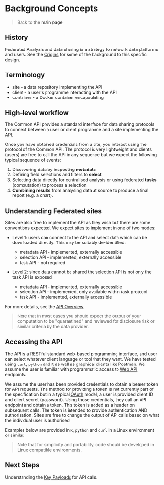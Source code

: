 # Background Concepts

> Back to the [main page](./User_Guide.md)

## History

Federated Analysis and data sharing is a strategy to network data platforms and users. See the [Origins](Origins.md) for some of the background to this specific design.

## Terminology

- site - a data repository implementing the API
- client - a user's programme interacting with the API
- container - a Docker container encapsulating 

## High-level workflow

The Common API provides a standard interface for data sharing protocols to connect between a user or client programme and a site implementing the API. 

Once you have obtained credentials from a site, you interact using the protocol of the Common API. The protocol is very lightweight and clients (users) are free to call the API in any sequence but we expect the following typical sequence of events:

1. Discovering data by inspecting **metadata**
2. Defining field selections and filters to **select** 
3. Selecting data directly for centralised analysis or using federated **tasks** (computation) to process a selection
4. **Combining results** from analysing data at source to produce a final report (e.g. a chart).

## Understanding Federated sites

Sites are also free to implement the API as they wish but there are some conventions expected. We expect sites to implement in one of two modes:

- Level 1: users can connect to the API and select data which can be downloaded directly. This may be suitably de-identified:

    - metadata API - implemented, externally accessible
    - selection API - implemented, externally accessible
    - task API - not required

- Level 2: since data cannot be shared the selection API is not only the task API is exposed 

    - metadata API - implemented, externally accessible
    - selection API - implemented, only available within task protocol 
    - task API - implemented, externally accessible

For more details, see the [API Overview](./API_Overview.md)

> Note that in most cases you should expect the output of your computation to be "quarantined" and reviewed for disclosure risk or similar criteria by the data provider.

## Accessing the API

The API is a RESTful standard web-based programming interface, and user can select whatever client language or tool that they want. We have tested using `curl`, `python` and `R` as well as graphical clients like Postman. We assume the user is familiar with programmatic access to [Web API](https://en.wikipedia.org/wiki/Web_API) endpoints.

We assume the user has been provided credentials to obtain a bearer token for API requests. The method for providing a token is not currently part of the specification but in a typical [OAuth](https://en.wikipedia.org/wiki/OAuth) model, a user is provided client ID and client secret (password). Using those credentials, they call an API endpoint and obtain a token. This token is added as a header on subsequent calls. The token is intended to provide authentication AND authorisation. Sites are free to change the output of API calls based on what the individual user is authorised.

Examples below are provided in `R`, `python` and `curl` in a Linux environment or similar.

> Note that for simplicity and portability, code should be developed in Linux compatible environments.

## Next Steps

Understanding the [Key Payloads](./User_Guide_Key_Payloads.md) for API calls.